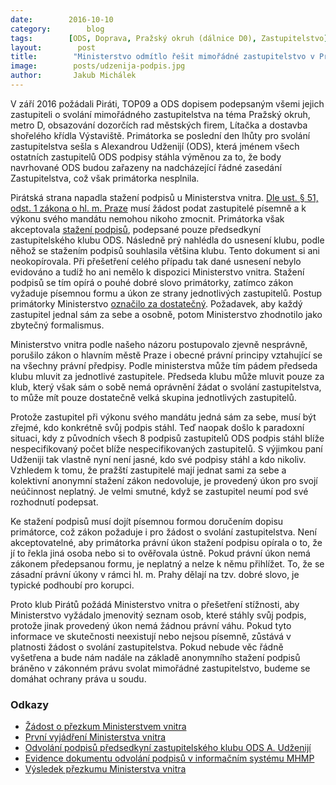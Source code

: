 ```yaml
---
date:        2016-10-10
category:        blog
tags:        [ODS, Doprava, Pražský okruh (dálnice D0), Zastupitelstvo]
layout:        post
title:        "Ministerstvo odmítlo řešit mimořádné zastupitelstvo v Praze, anonymové z ODS prý podpisy stáhli" 
image:        posts/udzenija-podpis.jpg
author:       Jakub Michálek
---
```


V září 2016 požádali Piráti, TOP09 a ODS dopisem podepsaným všemi jejich zastupiteli o svolání mimořádného zastupitelstva na téma Pražský okruh, metro D, obsazování dozorčích rad městských firem, Lítačka a dostavba shořelého křídla Výstaviště. Primátorka se poslední den lhůty pro svolání zastupitelstva sešla s Alexandrou Udženijí (ODS), která jménem všech ostatních zastupitelů ODS podpisy stáhla výměnou za to, že body navrhované ODS budou zařazeny na nadcházející řádné zasedání Zastupitelstva, což však primátorka nesplnila. 

Pirátská strana napadla stažení podpisů u Ministerstva vnitra. [Dle ust. § 51, odst. 1 zákona o hl. m. Praze](http://www.zakonyprolidi.cz/cs/2000-131) musí žádost podat zastupitelé písemně a k výkonu svého mandátu nemohou nikoho zmocnit. Primátorka však akceptovala [stažení podpisů](https://github.com/pirati-byro/spisy-zk-pha-2016/blob/master/3830-zadost-o-ziskani-podpisu-ods/02-odpoved/odvolani-podpisu.pdf), podepsané pouze předsedkyní zastupitelského klubu ODS. Následně prý nahlédla do usnesení klubu, podle něhož se stažením podpisů souhlasila většina klubu. Tento dokument si ani neokopírovala. Při přešetření celého případu tak dané usnesení nebylo evidováno a tudíž ho ani nemělo k dispozici Ministerstvo vnitra. Stažení podpisů se tím opírá o pouhé dobré slovo primátorky, zatímco zákon vyžaduje písemnou formu a úkon ze strany jednotlivých zastupitelů. Postup primátorky Ministerstvo [označilo za dostatečný](https://github.com/pirati-byro/spisy-zk-pha-2016/blob/master/3820-prezkum-zasedani-mvcr/04-odpoved/odpoved.pdf). Požadavek, aby každý zastupitel jednal sám za sebe a osobně, potom Ministerstvo zhodnotilo jako zbytečný formalismus.

Ministerstvo vnitra podle našeho názoru postupovalo zjevně nesprávně, porušilo zákon o hlavním městě Praze i obecné právní principy vztahující se na všechny právní předpisy. Podle ministerstva může tím pádem předseda klubu mluvit za jednotlivé zastupitele. Předseda klubu může mluvit pouze za klub, který však sám o sobě nemá oprávnění žádat o svolání zastupitelstva, to může mít pouze dostatečně velká skupina jednotlivých zastupitelů. 

Protože zastupitel při výkonu svého mandátu jedná sám za sebe, musí být zřejmé, kdo konkrétně svůj podpis stáhl. Teď naopak došlo k paradoxní situaci, kdy z původních všech 8 podpisů zastupitelů ODS podpis stáhl blíže nespecifikovaný počet blíže nespecifikovaných zastupitelů. S výjimkou paní Udženiji tak vlastně nyní není jasné, kdo své podpisy stáhl a kdo nikoliv. Vzhledem k tomu, že pražští zastupitelé mají jednat sami za sebe a kolektivní anonymní stažení zákon nedovoluje, je provedený úkon pro svojí neúčinnost neplatný. Je velmi smutné, když se zastupitel neumí pod své rozhodnutí podepsat.

Ke stažení podpisů musí dojít písemnou formou doručením dopisu primátorce, což zákon požaduje i pro žádost o svolání zastupitelstva. Není akceptovatelné, aby primátorka právní úkon stažení podpisu opírala o to, že jí to řekla jiná osoba nebo si to ověřovala ústně. Pokud právní úkon nemá zákonem předepsanou formu, je neplatný a nelze k němu přihlížet. To, že se zásadní právní úkony v rámci hl. m. Prahy dělají na tzv. dobré slovo, je typické podhoubí pro korupci.

Proto klub Pirátů požádá Ministerstvo vnitra o přešetření stížnosti, aby Ministerstvo vyžádalo jmenovitý seznam osob, které stáhly svůj podpis, protože jinak provedený úkon nemá žádnou právní váhu. Pokud tyto informace ve skutečnosti neexistují nebo nejsou písemně, zůstává v platnosti žádost o svolání zastupitelstva. Pokud nebude věc řádně vyšetřena a bude nám nadále na základě anonymního stažení podpisů bráněno v zákonném právu svolat mimořádné zastupitelstvo, budeme se domáhat ochrany práva u soudu.

### Odkazy 

* [Žádost o přezkum Ministerstvem vnitra](https://github.com/pirati-byro/spisy-zk-pha-2016/blob/master/3820-prezkum-zasedani-mvcr/01-zadost/main_signed.pdf)
* [První vyjádření Ministerstva vnitra](https://github.com/pirati-byro/spisy-zk-pha-2016/blob/master/3820-prezkum-zasedani-mvcr/02-odpoved/odpoved.pdf)
* [Odvolání podpisů předsedkyní zastupitelského klubu ODS A. Udženijí](https://github.com/pirati-byro/spisy-zk-pha-2016/blob/master/3830-zadost-o-ziskani-podpisu-ods/02-odpoved/odvolani-podpisu.pdf)
* [Evidence dokumentu odvolání podpisů v informačním systému MHMP](https://github.com/pirati-byro/spisy-zk-pha-2016/blob/master/3830-zadost-o-ziskani-podpisu-ods/02-odpoved/zaznam-ginis.pdf)
* [Výsledek přezkumu Ministerstva vnitra](https://github.com/pirati-byro/spisy-zk-pha-2016/blob/master/3820-prezkum-zasedani-mvcr/04-odpoved/odpoved.pdf)

